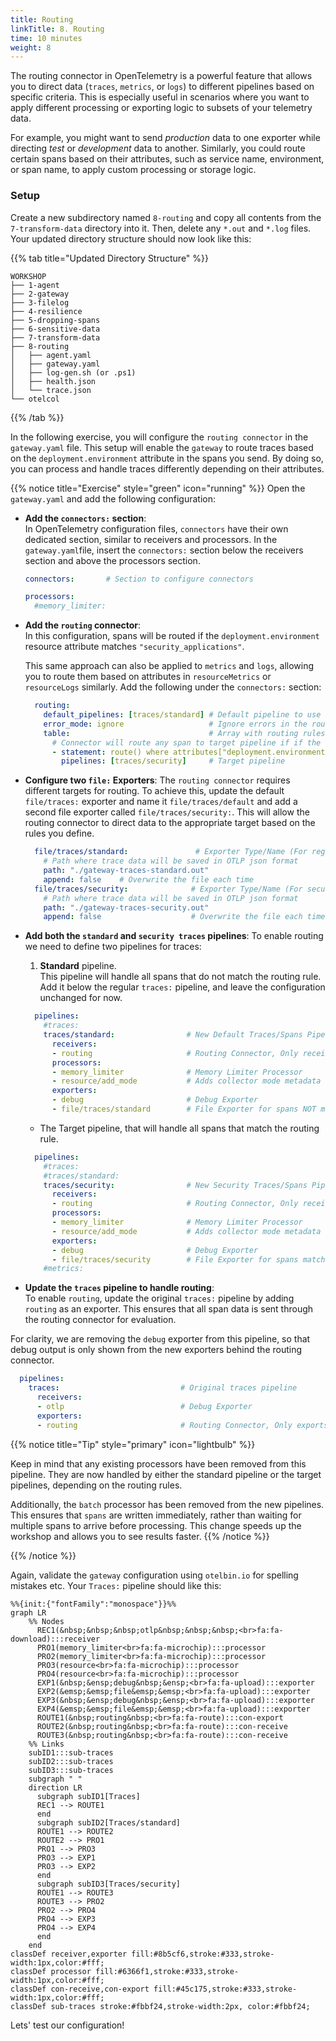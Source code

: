 ```yaml
---
title: Routing
linkTitle: 8. Routing
time: 10 minutes
weight: 8
---
```


The routing connector in OpenTelemetry is a powerful feature that allows you to direct data (`traces`, `metrics`, or l`ogs`) to different pipelines based on specific criteria. This is especially useful in scenarios where you want to apply different processing or exporting logic to subsets of your telemetry data.

For example, you might want to send *production* data to one exporter while directing *test* or *development* data to another. Similarly, you could route certain spans based on their attributes, such as service name, environment, or span name, to apply custom processing or storage logic.

### Setup

Create a new subdirectory named `8-routing` and copy all contents from the `7-transform-data` directory into it. Then, delete any `*.out` and `*.log` files. Your updated directory structure should now look like this:

{{% tab title="Updated Directory Structure" %}}

```text
WORKSHOP
├── 1-agent
├── 2-gateway
├── 3-filelog
├── 4-resilience
├── 5-dropping-spans
├── 6-sensitive-data
├── 7-transform-data
├── 8-routing
│   ├── agent.yaml
│   ├── gateway.yaml
│   ├── log-gen.sh (or .ps1)
│   ├── health.json
│   └── trace.json
└── otelcol
```

{{% /tab %}}

In the following exercise, you will configure the `routing connector` in the `gateway.yaml` file. This setup will enable the `gateway` to route traces based on the `deployment.environment` attribute in the spans you send. By doing so, you can process and handle traces differently depending on their attributes.

{{% notice title="Exercise" style="green" icon="running" %}}
Open the `gateway.yaml` and add the following configuration:

- **Add the `connectors:` section**:  
In OpenTelemetry configuration files, `connectors` have their own dedicated section, similar to receivers and processors. In the `gateway.yaml`file, insert the `connectors:` section below the receivers section and above the processors section.

  ```yaml
  connectors:       # Section to configure connectors

  processors:
    #memory_limiter:

  ```

- **Add the `routing` connector**:  
  In this configuration, spans will be routed if the `deployment.environment` resource attribute matches `"security_applications"`.

  This same approach can also be applied to `metrics` and `logs`, allowing you to route them based on attributes in `resourceMetrics` or `resourceLogs` similarly. Add the following under the `connectors:` section:

  ```yaml
    routing:
      default_pipelines: [traces/standard] # Default pipeline to use if no matching rule
      error_mode: ignore                   # Ignore errors in the routing 
      table:                               # Array with routing rules
        # Connector will route any span to target pipeline if if the resourceSpn attribute matches this rule 
        - statement: route() where attributes["deployment.environment"] == "security_applications"
          pipelines: [traces/security]     # Target pipeline 
  ```

- **Configure two `file:` Exporters**:
The `routing connector` requires different targets for routing. To achieve this, update the default `file/traces:` exporter and name it `file/traces/default` and add a second file exporter called `file/traces/security:`. This will allow the routing connector to direct data to the appropriate target based on the rules you define.

  ```yaml
    file/traces/standard:               # Exporter Type/Name (For regular traces)
      # Path where trace data will be saved in OTLP json format 
      path: "./gateway-traces-standard.out" 
      append: false    # Overwrite the file each time
    file/traces/security:              # Exporter Type/Name (For security traces)
      # Path where trace data will be saved in OTLP json format
      path: "./gateway-traces-security.out" 
      append: false                    # Overwrite the file each time 
  ```

- **Add both the `standard` and `security traces` pipelines**:
To enable routing we need to define two pipelines for traces:

  1. **Standard** pipeline.  
  This pipeline will handle all spans that do not match the routing rule. Add it below the regular `traces:` pipeline, and leave the configuration unchanged for now.

  ```yaml
    pipelines:
      #traces:               
      traces/standard:                # New Default Traces/Spans Pipeline    
        receivers: 
        - routing                     # Routing Connector, Only receives data from Connector
        processors:
        - memory_limiter              # Memory Limiter Processor
        - resource/add_mode           # Adds collector mode metadata
        exporters:
        - debug                       # Debug Exporter
        - file/traces/standard        # File Exporter for spans NOT matching rule
  ```

  - The Target pipeline, that will handle all spans that match the routing rule.

  ```yaml
    pipelines:
      #traces:
      #traces/standard:
      traces/security:                # New Security Traces/Spans Pipeline       
        receivers: 
        - routing                     # Routing Connector, Only receives data from Connector
        processors:
        - memory_limiter              # Memory Limiter Processor
        - resource/add_mode           # Adds collector mode metadata
        exporters:
        - debug                       # Debug Exporter 
        - file/traces/security        # File Exporter for spans matching rule
      #metrics:
  ```

- **Update the `traces` pipeline to handle routing**:  
To enable `routing`, update the original `traces:` pipeline by adding `routing` as an exporter. This ensures that all span data is sent through the routing connector for evaluation.

For clarity, we are removing the `debug` exporter from this pipeline, so that debug output is only shown from the new exporters behind the routing connector.

```yaml
  pipelines:
    traces:                           # Original traces pipeline
      receivers: 
      - otlp                          # Debug Exporter            
      exporters: 
      - routing                       # Routing Connector, Only exports data to Connector
```

{{% notice title="Tip" style="primary" icon="lightbulb" %}}

Keep in mind that any existing processors have been removed from this pipeline. They are now handled by either the standard pipeline or the target pipelines, depending on the routing rules.

Additionally, the `batch` processor has been removed from the new pipelines. This ensures that `spans` are written immediately, rather than waiting for multiple spans to arrive before processing. This change speeds up the workshop and allows you to see results faster.
{{% /notice %}}

{{% /notice %}}

Again, validate the `gateway` configuration using `otelbin.io` for spelling mistakes etc. Your `Traces:` pipeline should like this:

```mermaid
%%{init:{"fontFamily":"monospace"}}%%
graph LR
    %% Nodes
      REC1(&nbsp;&nbsp;&nbsp;otlp&nbsp;&nbsp;&nbsp;<br>fa:fa-download):::receiver
      PRO1(memory_limiter<br>fa:fa-microchip):::processor
      PRO2(memory_limiter<br>fa:fa-microchip):::processor
      PRO3(resource<br>fa:fa-microchip):::processor
      PRO4(resource<br>fa:fa-microchip):::processor
      EXP1(&nbsp;&ensp;debug&nbsp;&ensp;<br>fa:fa-upload):::exporter
      EXP2(&emsp;&emsp;file&emsp;&emsp;<br>fa:fa-upload):::exporter
      EXP3(&nbsp;&ensp;debug&nbsp;&ensp;<br>fa:fa-upload):::exporter
      EXP4(&emsp;&emsp;file&emsp;&emsp;<br>fa:fa-upload):::exporter
      ROUTE1(&nbsp;routing&nbsp;<br>fa:fa-route):::con-export
      ROUTE2(&nbsp;routing&nbsp;<br>fa:fa-route):::con-receive
      ROUTE3(&nbsp;routing&nbsp;<br>fa:fa-route):::con-receive
    %% Links
    subID1:::sub-traces
    subID2:::sub-traces
    subID3:::sub-traces
    subgraph " "
    direction LR
      subgraph subID1[Traces]
      REC1 --> ROUTE1
      end
      subgraph subID2[Traces/standard]
      ROUTE1 --> ROUTE2
      ROUTE2 --> PRO1
      PRO1 --> PRO3
      PRO3 --> EXP1
      PRO3 --> EXP2
      end
      subgraph subID3[Traces/security]
      ROUTE1 --> ROUTE3
      ROUTE3 --> PRO2
      PRO2 --> PRO4
      PRO4 --> EXP3
      PRO4 --> EXP4
      end
    end
classDef receiver,exporter fill:#8b5cf6,stroke:#333,stroke-width:1px,color:#fff;
classDef processor fill:#6366f1,stroke:#333,stroke-width:1px,color:#fff;
classDef con-receive,con-export fill:#45c175,stroke:#333,stroke-width:1px,color:#fff;
classDef sub-traces stroke:#fbbf24,stroke-width:2px, color:#fbbf24;
```

<!--![Routing Connector](../images/routing-8-1.png)-->

Lets' test our configuration!
